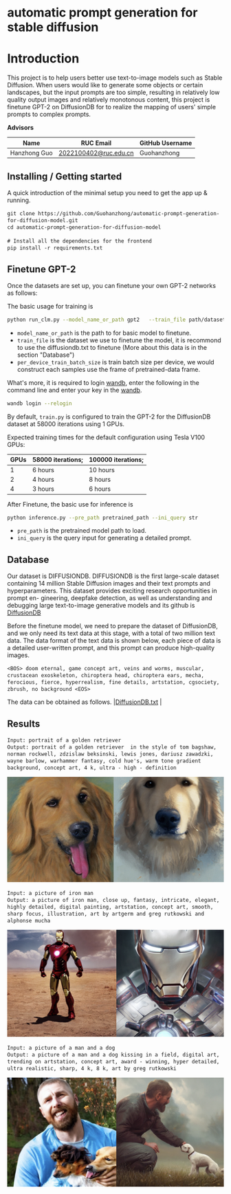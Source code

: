 automatic prompt generation for stable diffusion
=======
# Introduction

This project is to help users better use text-to-image models such as Stable Diffusion. When users would like to generate some objects or certain landscapes, but the input prompts are too simple, resulting in relatively low quality output images and relatively monotonous content, this project is finetune GPT-2 on DiffusionDB for to realize the mapping of users' simple prompts to complex prompts.


**Advisors** 

| Name | RUC Email | GitHub Username |
| ---- | --------- | --------------- |
|  Hanzhong Guo    |  2022100402@ruc.edu.cn   |   Guohanzhong         |


## Installing / Getting started

A quick introduction of the minimal setup you need to get the app up & running.

```shell
git clone https://github.com/Guohanzhong/automatic-prompt-generation-for-diffusion-model.git
cd automatic-prompt-generation-for-diffusion-model

# Install all the dependencies for the frontend
pip install -r requirements.txt
```

## Finetune GPT-2

Once the datasets are set up, you can finetune your own GPT-2 networks as follows:

The basic usage for training is
```sh
python run_clm.py --model_name_or_path gpt2   --train_file path/dataset  --per_device_train_batch_size per_device_train_batch_size --per_device_eval_batch_size per_device_eval_batch_size --do_train --do_eval --output_dir path/output --overwrite_output_dir True
```
* `model_name_or_path` is the path to for basic model to finetune.
* `train_file` is the dataset we use to finetune the model, it is recommond to use the diffusiondb.txt to finetune (More about this data is in the section "Database")
* `per_device_train_batch_size` is train batch size per device, we would construct each samples use the frame of pretrained-data frame.

What's more, it is required to login [wandb](https://wandb.ai), enter the following in the command line and enter your key in the [wandb](https://wandb.ai).
```sh
wandb login --relogin
```
By default, `train.py` is configured to train the GPT-2 for the DiffusionDB dataset at 58000 iterations using 1 GPUs. 

Expected training times for the default configuration using Tesla V100 GPUs:

| GPUs | 58000 iterations;  | 100000 iterations;   |
| :--- | :--------------  | :------------    | 
| 1    | 6 hours  | 10 hours | 
| 2    | 4 hours | 8 hours  |
| 4    | 3 hours  | 6 hours   |

After Finetune, the basic use for inference is 
```sh
python inference.py --pre_path pretrained_path --ini_query str
```
* `pre_path` is the pretrained model path to load.
* `ini_query` is the query input for generating a detailed prompt.
## Database

Our dataset is DIFFUSIONDB. DIFFUSIONDB is the first large-scale dataset containing 14 million Stable Diffusion images and their text prompts and hyperparameters. This dataset provides exciting research opportunities in prompt en- gineering, deepfake detection, as well as understanding and debugging large text-to-image generative models and its github is [DiffusionDB](https://poloclub.github.io/diffusiondb)

Before the finetune model, we need to prepare the dataset of DiffusionDB, and we only need its text data at this stage, with a total of two million text data. The data format of the text data is shown below, each piece of data is a detailed user-written prompt, and this prompt can produce high-quality images.
```shell
<BOS> doom eternal, game concept art, veins and worms, muscular, crustacean exoskeleton, chiroptera head, chiroptera ears, mecha, ferocious, fierce, hyperrealism, fine details, artstation, cgsociety, zbrush, no background <EOS> 
```
The data can be obtained as follows.
|[DiffusionDB.txt]([https://drive.google.com/file/d/1ZHiC5RrW7XFeEdqeAiAXAV0Srp32BnVB/view?usp=sharing](https://drive.google.com/file/d/15OhhKgazTK4KP8Wr_tP78UftcRgM756o/view?usp=share_link)) | 

## Results
```shell
Input: portrait of a golden retriever
Output: portrait of a golden retriever  in the style of tom bagshaw, norman rockwell, zdzislaw beksinski, lewis jones, dariusz zawadzki, wayne barlow, warhammer fantasy, cold hue's, warm tone gradient background, concept art, 4 k, ultra - high - definition
```
![Result1](temp/dog.png)

```shell
Input: a picture of iron man
Output: a picture of iron man, close up, fantasy, intricate, elegant, highly detailed, digital painting, artstation, concept art, smooth, sharp focus, illustration, art by artgerm and greg rutkowski and alphonse mucha
```
![Result1](temp/iron.png)

```shell
Input: a picture of a man and a dog
Output: a picture of a man and a dog kissing in a field, digital art, trending on artstation, concept art, award - winning, hyper detailed, ultra realistic, sharp, 4 k, 8 k, art by greg rutkowski
```
![Result1](temp/boy.png)
